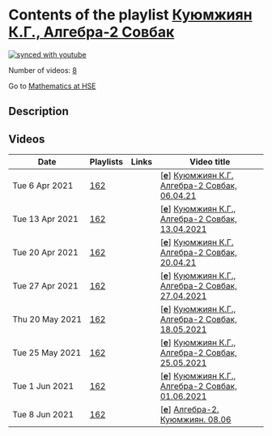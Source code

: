 # Contents of the playlist [Куюмжиян К.Г., Алгебра-2 Совбак](https://www.youtube.com/playlist?list=PLq3E5oubNNoBTMT6ftvJg3-f7gLk7F0v9)

[![synced with youtube](https://img.shields.io/github/last-commit/mathphysschool/mathphysschool.github.io/autoupdate1?label=synced%20with%20youtube)](#)

Number of videos: [8](#videos)

Go to [Mathematics at HSE](../README.md)

## Description



## Videos

|Date|Playlists|Links|Video title|
|---|---|---|---|
| Tue&nbsp;6&nbsp;Apr&nbsp;2021 | [162](../playlists/162 "Куюмжиян К.Г., Алгебра-2 Совбак") |  | [[**e**](https://studio.youtube.com/video/sroA9lNdujY/edit "Edit")] [Куюмжиян К.Г. Алгебра-2 Совбак, 06.04.21](https://www.youtube.com/watch?v=sroA9lNdujY&list=PLq3E5oubNNoBTMT6ftvJg3-f7gLk7F0v9) |
| Tue&nbsp;13&nbsp;Apr&nbsp;2021 | [162](../playlists/162 "Куюмжиян К.Г., Алгебра-2 Совбак") |  | [[**e**](https://studio.youtube.com/video/px_uZwYMzkQ/edit "Edit")] [Куюмжиян К.Г., Алгебра-2 Совбак, 13.04.2021](https://www.youtube.com/watch?v=px_uZwYMzkQ&list=PLq3E5oubNNoBTMT6ftvJg3-f7gLk7F0v9) |
| Tue&nbsp;20&nbsp;Apr&nbsp;2021 | [162](../playlists/162 "Куюмжиян К.Г., Алгебра-2 Совбак") |  | [[**e**](https://studio.youtube.com/video/ZX2D2bVuY-4/edit "Edit")] [Куюмжиян К.Г. Алгебра-2 Совбак, 20.04.21](https://www.youtube.com/watch?v=ZX2D2bVuY-4&list=PLq3E5oubNNoBTMT6ftvJg3-f7gLk7F0v9) |
| Tue&nbsp;27&nbsp;Apr&nbsp;2021 | [162](../playlists/162 "Куюмжиян К.Г., Алгебра-2 Совбак") |  | [[**e**](https://studio.youtube.com/video/6GbviCfQs08/edit "Edit")] [Куюмжиян К.Г., Алгебра-2 Совбак, 27.04.2021](https://www.youtube.com/watch?v=6GbviCfQs08&list=PLq3E5oubNNoBTMT6ftvJg3-f7gLk7F0v9) |
| Thu&nbsp;20&nbsp;May&nbsp;2021 | [162](../playlists/162 "Куюмжиян К.Г., Алгебра-2 Совбак") |  | [[**e**](https://studio.youtube.com/video/4dgLTnOybh0/edit "Edit")] [Куюмжиян К.Г., Алгебра-2 Совбак, 18.05.2021](https://www.youtube.com/watch?v=4dgLTnOybh0&list=PLq3E5oubNNoBTMT6ftvJg3-f7gLk7F0v9) |
| Tue&nbsp;25&nbsp;May&nbsp;2021 | [162](../playlists/162 "Куюмжиян К.Г., Алгебра-2 Совбак") |  | [[**e**](https://studio.youtube.com/video/8060u_9-PPU/edit "Edit")] [Куюмжиян К.Г., Алгебра-2 Совбак, 25.05.2021](https://www.youtube.com/watch?v=8060u_9-PPU&list=PLq3E5oubNNoBTMT6ftvJg3-f7gLk7F0v9) |
| Tue&nbsp;1&nbsp;Jun&nbsp;2021 | [162](../playlists/162 "Куюмжиян К.Г., Алгебра-2 Совбак") |  | [[**e**](https://studio.youtube.com/video/Lg6zHqCxhQM/edit "Edit")] [Куюмжиян К.Г., Алгебра-2 Совбак, 01.06.2021](https://www.youtube.com/watch?v=Lg6zHqCxhQM&list=PLq3E5oubNNoBTMT6ftvJg3-f7gLk7F0v9) |
| Tue&nbsp;8&nbsp;Jun&nbsp;2021 | [162](../playlists/162 "Куюмжиян К.Г., Алгебра-2 Совбак") |  | [[**e**](https://studio.youtube.com/video/8sSAdF_M4go/edit "Edit")] [Алгебра-2. Куюмжиян. 08.06](https://www.youtube.com/watch?v=8sSAdF_M4go&list=PLq3E5oubNNoBTMT6ftvJg3-f7gLk7F0v9) |
